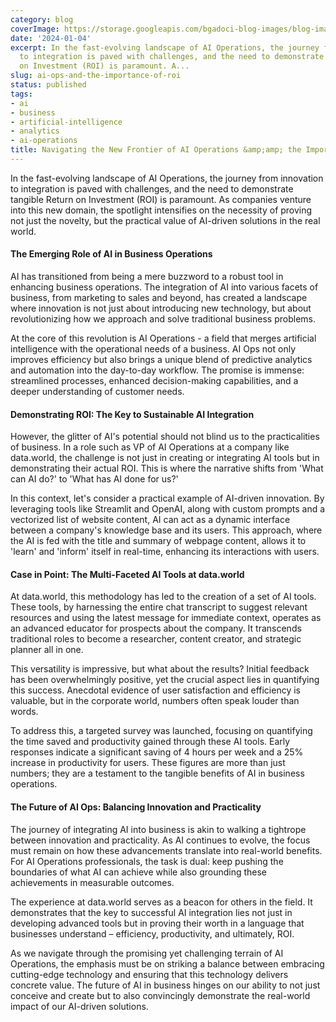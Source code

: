```yaml
---
category: blog
coverImage: https://storage.googleapis.com/bgadoci-blog-images/blog-images/images/blog-images/blog-post-images/image_1.png
date: '2024-01-04'
excerpt: In the fast-evolving landscape of AI Operations, the journey from innovation
  to integration is paved with challenges, and the need to demonstrate tangible Return
  on Investment (ROI) is paramount. A...
slug: ai-ops-and-the-importance-of-roi
status: published
tags:
- ai
- business
- artificial-intelligence
- analytics
- ai-operations
title: Navigating the New Frontier of AI Operations &amp;amp; the Importance of ROI
---
```


In the fast-evolving landscape of AI Operations, the journey from innovation to integration is paved with challenges, and the need to demonstrate tangible Return on Investment (ROI) is paramount. As companies venture into this new domain, the spotlight intensifies on the necessity of proving not just the novelty, but the practical value of AI-driven solutions in the real world.

#### The Emerging Role of AI in Business Operations

AI has transitioned from being a mere buzzword to a robust tool in enhancing business operations. The integration of AI into various facets of business, from marketing to sales and beyond, has created a landscape where innovation is not just about introducing new technology, but about revolutionizing how we approach and solve traditional business problems.

At the core of this revolution is AI Operations - a field that merges artificial intelligence with the operational needs of a business. AI Ops not only improves efficiency but also brings a unique blend of predictive analytics and automation into the day-to-day workflow. The promise is immense: streamlined processes, enhanced decision-making capabilities, and a deeper understanding of customer needs.

#### Demonstrating ROI: The Key to Sustainable AI Integration

However, the glitter of AI's potential should not blind us to the practicalities of business. In a role such as VP of AI Operations at a company like data.world, the challenge is not just in creating or integrating AI tools but in demonstrating their actual ROI. This is where the narrative shifts from 'What can AI do?' to 'What has AI done for us?'

In this context, let's consider a practical example of AI-driven innovation. By leveraging tools like Streamlit and OpenAI, along with custom prompts and a vectorized list of website content, AI can act as a dynamic interface between a company's knowledge base and its users. This approach, where the AI is fed with the title and summary of webpage content, allows it to 'learn' and 'inform' itself in real-time, enhancing its interactions with users.

#### Case in Point: The Multi-Faceted AI Tools at data.world

At data.world, this methodology has led to the creation of a set of AI tools. These tools, by harnessing the entire chat transcript to suggest relevant resources and using the latest message for immediate context, operates as an advanced educator for prospects about the company. It transcends traditional roles to become a researcher, content creator, and strategic planner all in one.

This versatility is impressive, but what about the results? Initial feedback has been overwhelmingly positive, yet the crucial aspect lies in quantifying this success. Anecdotal evidence of user satisfaction and efficiency is valuable, but in the corporate world, numbers often speak louder than words.

To address this, a targeted survey was launched, focusing on quantifying the time saved and productivity gained through these AI tools. Early responses indicate a significant saving of 4 hours per week and a 25% increase in productivity for users. These figures are more than just numbers; they are a testament to the tangible benefits of AI in business operations.

#### The Future of AI Ops: Balancing Innovation and Practicality

The journey of integrating AI into business is akin to walking a tightrope between innovation and practicality. As AI continues to evolve, the focus must remain on how these advancements translate into real-world benefits. For AI Operations professionals, the task is dual: keep pushing the boundaries of what AI can achieve while also grounding these achievements in measurable outcomes.

The experience at data.world serves as a beacon for others in the field. It demonstrates that the key to successful AI integration lies not just in developing advanced tools but in proving their worth in a language that businesses understand – efficiency, productivity, and ultimately, ROI.

As we navigate through the promising yet challenging terrain of AI Operations, the emphasis must be on striking a balance between embracing cutting-edge technology and ensuring that this technology delivers concrete value. The future of AI in business hinges on our ability to not just conceive and create but to also convincingly demonstrate the real-world impact of our AI-driven solutions.